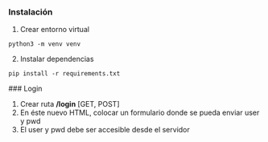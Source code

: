 ### Instalación

1. Crear entorno virtual
```
python3 -m venv venv
```
2. Instalar dependencias
```
pip install -r requirements.txt
```

### Login

1. Crear ruta **/login** [GET, POST]
2. En éste nuevo HTML, colocar un formulario donde se pueda enviar user y pwd
3. El user y pwd debe ser accesible desde el servidor